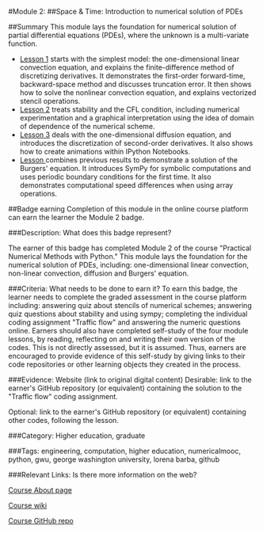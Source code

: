 #Module 2: 
##Space & Time: Introduction to numerical solution of PDEs

##Summary
This module lays the foundation for numerical solution of partial differential equations (PDEs), where the unknown is a multi-variate function.

* [Lesson 1](http://nbviewer.ipython.org/github/numerical-mooc/numerical-mooc/blob/master/lessons/02_spacetime/02_01_1DConvection.ipynb) starts with the simplest model: the one-dimensional linear convection equation, and explains the finite-difference method of discretizing derivatives. It demonstrates the first-order forward-time, backward-space method and discusses truncation error. It then shows how to solve the nonlinear convection equation, and explains vectorized stencil operations.
* [Lesson 2](http://nbviewer.ipython.org/github/numerical-mooc/numerical-mooc/blob/master/lessons/02_spacetime/02_02_CFLCondition.ipynb) treats stability and the CFL condition, including numerical experimentation and a graphical interpretation using the idea of domain of dependence of the numerical scheme.
* [Lesson 3](http://nbviewer.ipython.org/github/numerical-mooc/numerical-mooc/blob/master/lessons/02_spacetime/02_03_1DDiffusion.ipynb) deals with the one-dimensional diffusion equation, and introduces the discretization of second-order derivatives. It also shows how to create animations within IPython Notebooks.
* [Lesson ](http://nbviewer.ipython.org/github/numerical-mooc/numerical-mooc/blob/master/lessons/02_spacetime/02_04_1DBurgers.ipynb) combines previous results to demonstrate a solution of the Burgers' equation. It introduces SymPy for symbolic computations and uses periodic boundary conditions for the first time. It also demonstrates computational speed differences when using array operations.


##Badge earning
Completion of this module in the online course platform can earn the learner the Module 2 badge.

###Description: What does this badge represent?

The earner of this badge has completed Module 2 of the course "Practical Numerical Methods with Python." This module lays the foundation for the numerical solution of PDEs, including: one-dimensional linear convection, non-linear convection, diffusion and Burgers' equation.

###Criteria: What needs to be done to earn it?
To earn this badge, the learner needs to complete the graded assessment in the course platform including: answering quiz about stencils of numerical schemes; answering quiz questions about stability and using sympy; completing the individual coding assignment "Traffic flow" and answering the numeric questions online. 
Earners should also have completed self-study of the four module lessons, by reading, reflecting on and writing their own version of the codes. This is not directly assessed, but it is assumed. Thus, earners are encouraged to provide evidence of this self-study by giving links to their code repositories or other learning objects they created in the process.

###Evidence: Website (link to original digital content)
Desirable: link to the earner's GitHub repository (or equivalent) containing the solution to the "Traffic flow" coding assignment. 

Optional: link to the earner's GitHub repository (or equivalent) containing other codes, following the lesson.

###Category:
Higher education, graduate

###Tags:
engineering, computation, higher education, numericalmooc, python, gwu, george washington university, lorena barba, github

###Relevant Links: Is there more information on the web?

[Course About page](http://openedx.seas.gwu.edu/courses/GW/MAE6286/2014_fall/about)

[Course wiki](http://openedx.seas.gwu.edu/courses/GW/MAE6286/2014_fall/wiki/GW.MAE6286.2014_fall/)

[Course GitHub repo](https://github.com/numerical-mooc/numerical-mooc)
